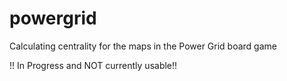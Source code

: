 powergrid
=========

Calculating centrality for the maps in the Power Grid board game

!! In Progress and NOT currently usable!!
